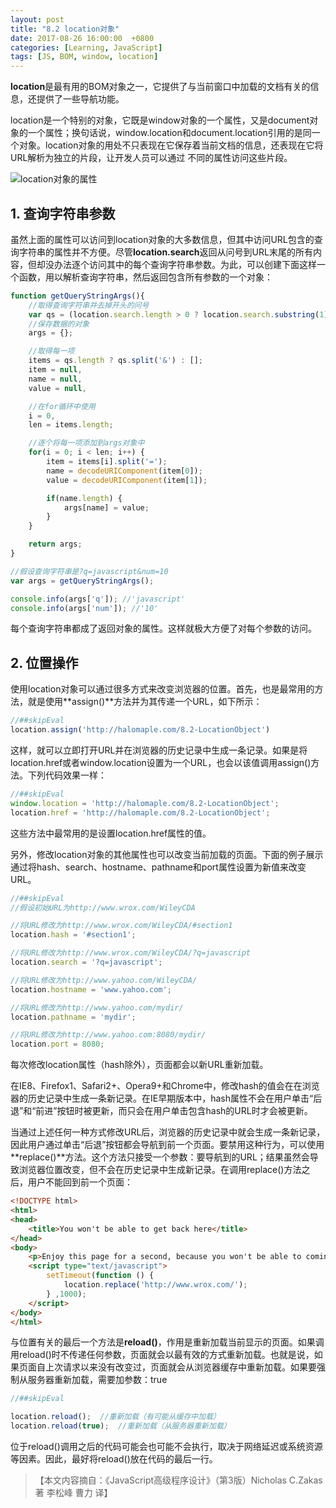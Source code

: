 ```yaml
---
layout: post
title: "8.2 location对象"
date: 2017-08-26 16:00:00  +0800
categories: [Learning, JavaScript]
tags: [JS, BOM, window, location]
---
```


**location**是最有用的BOM对象之一，它提供了与当前窗口中加载的文档有关的信息，还提供了一些导航功能。

location是一个特别的对象，它既是window对象的一个属性，又是document对象的一个属性；换句话说，window.location和document.location引用的是同一个对象。location对象的用处不只表现在它保存着当前文档的信息，还表现在它将URL解析为独立的片段，让开发人员可以通过 不同的属性访问这些片段。

![location对象的属性](https://ws1.sinaimg.cn/large/006tNc79gy1fix7a6zphlj31060f6dh7.jpg)

## 1. 查询字符串参数

虽然上面的属性可以访问到location对象的大多数信息，但其中访问URL包含的查询字符串的属性并不方便。尽管**location.search**返回从问号到URL末尾的所有内容，但却没办法逐个访问其中的每个查询字符串参数。为此，可以创建下面这样一个函数，用以解析查询字符串，然后返回包含所有参数的一个对象：

```js
function getQueryStringArgs(){
	//取得查询字符串并去掉开头的问号
	var qs = (location.search.length > 0 ? location.search.substring(1) : ''),
	//保存数据的对象
	args = {};

	//取得每一项
	items = qs.length ? qs.split('&') : [];
	item = null,
	name = null,
	value = null,

	//在for循环中使用
	i = 0,
	len = items.length;

	//逐个将每一项添加到args对象中
	for(i = 0; i < len; i++) {
		item = items[i].split('=');
		name = decodeURIComponent(item[0]);
		value = decodeURIComponent(item[1]);

		if(name.length) {
			args[name] = value;
		}
	}

	return args;
}

//假设查询字符串是?q=javascript&num=10
var args = getQueryStringArgs();

console.info(args['q']); //'javascript'
console.info(args['num']); //'10'
```

每个查询字符串都成了返回对象的属性。这样就极大方便了对每个参数的访问。

## 2. 位置操作

使用location对象可以通过很多方式来改变浏览器的位置。首先，也是最常用的方法，就是使用**assign()**方法并为其传递一个URL，如下所示：

```js
//##skipEval
location.assign('http://halomaple.com/8.2-LocationObject')
```

这样，就可以立即打开URL并在浏览器的历史记录中生成一条记录。如果是将location.href或者window.location设置为一个URL，也会以该值调用assign()方法。下列代码效果一样：

```js
//##skipEval
window.location = 'http://halomaple.com/8.2-LocationObject';
location.href = 'http://halomaple.com/8.2-LocationObject';
```

这些方法中最常用的是设置location.href属性的值。

另外，修改location对象的其他属性也可以改变当前加载的页面。下面的例子展示通过将hash、search、hostname、pathname和port属性设置为新值来改变URL。

```js
//##skipEval
//假设初始URL为http://www.wrox.com/WileyCDA

//将URL修改为http://www.wrox.com/WileyCDA/#section1
location.hash = '#section1';

//将URL修改为http://www.wrox.com/WileyCDA/?q=javascript
location.search = '?q=javascript';

//将URL修改为http://www.yahoo.com/WileyCDA/
location.hostname = 'www.yahoo.com';

//将URL修改为http://www.yahoo.com/mydir/
location.pathname = 'mydir';

//将URL修改为http://www.yahoo.com:8080/mydir/
location.port = 8080;
```

每次修改location属性（hash除外），页面都会以新URL重新加载。

在IE8、Firefox1、Safari2+、Opera9+和Chrome中，修改hash的值会在在浏览器的历史记录中生成一条新记录。在IE早期版本中，hash属性不会在用户单击“后退”和“前进”按钮时被更新，而只会在用户单击包含hash的URL时才会被更新。

当通过上述任何一种方式修改URL后，浏览器的历史记录中就会生成一条新记录，因此用户通过单击“后退”按钮都会导航到前一个页面。要禁用这种行为，可以使用**replace()**方法。这个方法只接受一个参数：要导航到的URL；结果虽然会导致浏览器位置改变，但不会在历史记录中生成新记录。在调用replace()方法之后，用户不能回到前一个页面：

```html
<!DOCTYPE html>
<html>
<head>
	<title>You won't be able to get back here</title>
</head>
<body>
	<p>Enjoy this page for a second, because you won't be able to coming back here.</p>
	<script type="text/javascript">
		setTimeout(function () {
			location.replace('http://www.wrox.com/');
		} ,1000);
	</script>
</body>
</html>
```

与位置有关的最后一个方法是**reload()**，作用是重新加载当前显示的页面。如果调用reload()时不传递任何参数，页面就会以最有效的方式重新加载。也就是说，如果页面自上次请求以来没有改变过，页面就会从浏览器缓存中重新加载。如果要强制从服务器重新加载，需要加参数：true

```js
//##skipEval

location.reload();	//重新加载（有可能从缓存中加载）
location.reload(true);	//重新加载（从服务器重新加载）
```

位于reload()调用之后的代码可能会也可能不会执行，取决于网络延迟或系统资源等因素。因此，最好将reload()放在代码的最后一行。


>【本文内容摘自：《JavaScript高级程序设计》（第3版）Nicholas C.Zakas 著   李松峰 曹力 译】